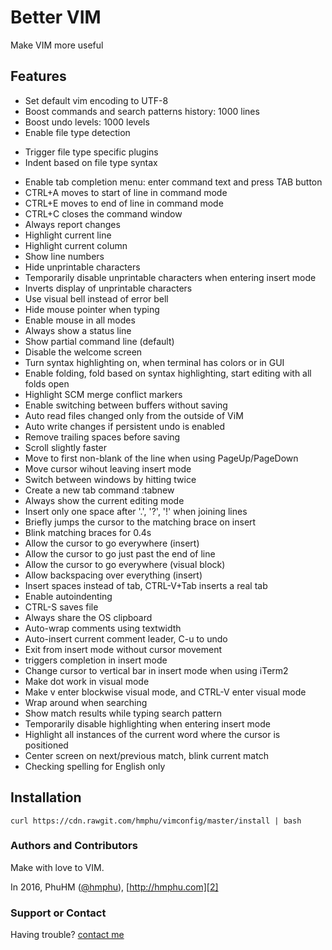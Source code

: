 # Better VIM

Make VIM more useful

## Features

* Set default vim encoding to UTF-8
* Boost commands and search patterns history: 1000 lines
* Boost undo levels: 1000 levels
* Enable file type detection
- Trigger file type specific plugins
- Indent based on file type syntax
* Enable tab completion menu: enter command text and press TAB button
* CTRL+A moves to start of line in command mode
* CTRL+E moves to end of line in command mode
* CTRL+C closes the command window
* Always report changes
* Highlight current line
* Highlight current column
* Show line numbers
* Hide unprintable characters
* Temporarily disable unprintable characters when entering insert mode
* Inverts display of unprintable characters
* Use visual bell instead of error bell
* Hide mouse pointer when typing
* Enable mouse in all modes
* Always show a status line
* Show partial command line (default)
* Disable the welcome screen
* Turn syntax highlighting on, when terminal has colors or in GUI
* Enable folding, fold based on syntax highlighting, start editing with all folds open
* Highlight SCM merge conflict markers
* Enable switching between buffers without saving
* Auto read files changed only from the outside of ViM
* Auto write changes if persistent undo is enabled
* Remove trailing spaces before saving
* Scroll slightly faster
* Move to first non-blank of the line when using PageUp/PageDown
* Move cursor wihout leaving insert mode
* Switch between windows by hitting <Tab> twice
* Create a new tab command :tabnew<CR>
* Always show the current editing mode
* Insert only one space after '.', '?', '!' when joining lines
* Briefly jumps the cursor to the matching brace on insert
* Blink matching braces for 0.4s
* Allow the cursor to go everywhere (insert)
* Allow the cursor to go just past the end of line
* Allow the cursor to go everywhere (visual block)
* Allow backspacing over everything (insert)
* Insert spaces instead of tab, CTRL-V+Tab inserts a real tab
* Enable autoindenting
* CTRL-S saves file
* Always share the OS clipboard
* Auto-wrap comments using textwidth
* Auto-insert current comment leader,  C-u to undo
* Exit from insert mode without cursor movement
* <C-Space> triggers completion in insert mode
* Change cursor to vertical bar in insert mode when using iTerm2
* Make dot work in visual mode
* Make v enter blockwise visual mode, and CTRL-V enter visual mode
* Wrap around when searching
* Show match results while typing search pattern
* Temporarily disable highlighting when entering insert mode
* Highlight all instances of the current word where the cursor is positioned
* Center screen on next/previous match, blink current match
* Checking spelling for English only

## Installation
```
curl https://cdn.rawgit.com/hmphu/vimconfig/master/install | bash
```

###  Authors and Contributors

Make with love to VIM.

In 2016, PhuHM ([@hmphu][1]), [http://hmphu.com][2]

###  Support or Contact

Having trouble? [contact me][3]

[1]: https://github.com/hmphu
[2]: http://www.hnphu.com
[3]: mailto:me@hmphu.com
